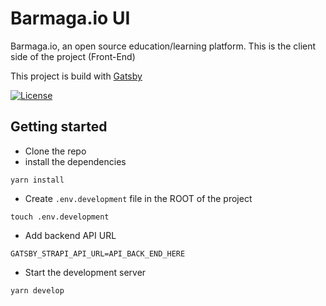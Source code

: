 # Barmaga.io UI

Barmaga.io, an open source education/learning platform.
This is the client side of the project (Front-End)

This project is build with [Gatsby](https://www.gatsbyjs.org/)

[![License](https://img.shields.io/:license-mit-blue.svg?style=flat-square)](https://badges.mit-license.org)

## Getting started

- Clone the repo
- install the dependencies

```
yarn install
```

- Create `.env.development` file in the ROOT of the project

```
touch .env.development
```

- Add backend API URL

```
GATSBY_STRAPI_API_URL=API_BACK_END_HERE
```

- Start the development server

```
yarn develop
```

